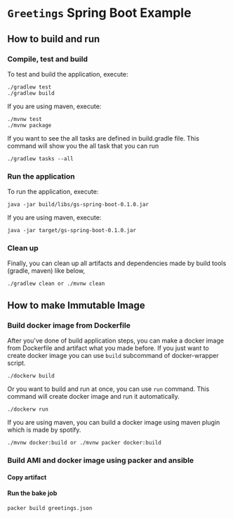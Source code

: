 # `Greetings` Spring Boot Example

## How to build and run
### Compile, test and build
To test and build the application, execute:
```
./gradlew test
./gradlew build
```

If you are using maven, execute:
```
./mvnw test
./mvnw package
```

If you want to see the all tasks are defined in build.gradle file. This command will show you the all task that you can run
```
./gradlew tasks --all
```

### Run the application
To run the application, execute:
```
java -jar build/libs/gs-spring-boot-0.1.0.jar
```

If you are using maven, execute:
```
java -jar target/gs-spring-boot-0.1.0.jar
```

### Clean up
Finally, you can clean up all artifacts and dependencies made by build tools (gradle, maven) like below,
```
./gradlew clean or ./mvnw clean
```

## How to make Immutable Image
### Build docker image from Dockerfile
After you've done of build application steps, you can make a docker image from Dockerfile and artifact what you made before. If you just want to create docker image you can use `build` subcommand of docker-wrapper script.
```
./dockerw build
```
Or you want to build and run at once, you can use `run` command. This command will create docker image and run it automatically.
```
./dockerw run
```
If you are using maven, you can build a docker image using maven plugin which is made by spotify.
```
./mvnw docker:build or ./mvnw packer docker:build
```

### Build AMI and docker image using packer and ansible
#### Copy artifact

#### Run the bake job
```
packer build greetings.json
```
